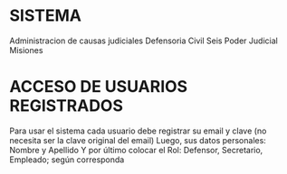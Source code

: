 # SISTEMA 
Administracion de causas judiciales Defensoria Civil Seis Poder Judicial Misiones

# ACCESO DE USUARIOS REGISTRADOS
Para usar el sistema cada usuario debe registrar su email y clave (no necesita ser la clave original del email)
Luego, sus datos personales: Nombre y Apellido
Y por último colocar el Rol: Defensor, Secretario, Empleado; según corresponda

